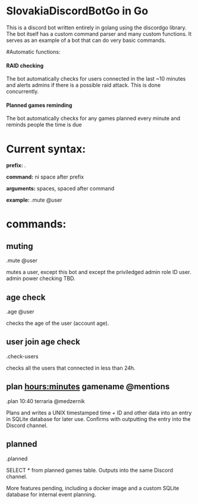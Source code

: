 # SlovakiaDiscordBotGo in Go



This is a discord bot written entirely in golang using the discordgo library. The bot itself has a custom command parser and many custom functions. It serves as an example of a bot that can do very basic commands.

#Automatic functions:
#### RAID checking 
The bot automatically checks for users connected in the last ~10 minutes and alerts admins if there is a possible raid attack. This is done concurrently.
#### Planned games reminding
The bot automatically checks for any games planned every minute and reminds people the time is due

# Current syntax:

**prefix:** .

**command:** ni space after prefix

**arguments:** spaces, spaced after command

**example:** .mute @user

# commands:
## muting
.mute @user

mutes a user, except this bot and except the priviledged admin role ID user. admin power checking TBD.

## age check
.age @user

checks the age of the user (account age).

## user join age check
.check-users

checks all the users that connected in less than 24h.

## plan <hours:minutes> gamename @mentions
.plan 10:40 terraria @medzernik

Plans and writes a UNIX timestamped time + ID and other data into an entry in SQLite database for later use. Confirms with outputting the entry into the Discord channel.

## planned
.planned

SELECT * from planned games table. Outputs into the same Discord channel.



More features pending, including a docker image and a custom SQLite database for internal event planning.
